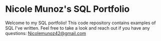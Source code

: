# Nicole Munoz's SQL Portfolio

Welcome to my SQL portfolio! This code repository contains examples of SQL I've written. Feel free to take a look and reach out if you have any questions: Nicolemunoz42@gmail.com
